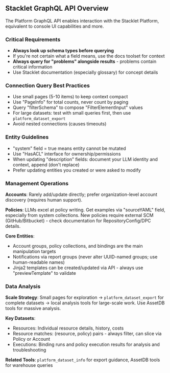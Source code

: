 ## **Stacklet GraphQL API Overview**

The Platform GraphQL API enables interaction with the Stacklet Platform, equivalent to console UI capabilities and more.

### **Critical Requirements**

- **Always look up schema types before querying**
- If you're not certain what a field means, use the docs toolset for context
- **Always query for "problems" alongside results** - problems contain critical information
- Use Stacklet documentation (especially glossary) for concept details

### **Connection Query Best Practices**

- Use small pages (5-10 items) to keep context compact
- Use "PageInfo" for total counts, never count by paging
- Query "filterSchema" to compose "FilterElementInput" values
- For large datasets: test with small queries first, then use `platform_dataset_export`
- Avoid nested connections (causes timeouts)

### **Entity Guidelines**

- "system" field = true means entity cannot be mutated
- Use "HasACL" interface for ownership/permissions
- When updating "description" fields: document your LLM identity and context, append (don't replace)
- Prefer updating entities you created or were asked to modify

### **Management Operations**

**Accounts**: Rarely add/update directly; prefer organization-level account discovery (requires human support).

**Policies**: LLMs excel at policy writing. Get examples via "sourceYAML" field, especially from system collections. New policies require external SCM (GitHub/Bitbucket) - check documentation for RepositoryConfig/DPC details.

**Core Entities**:
- Account groups, policy collections, and bindings are the main manipulation targets
- Notifications via report groups (never alter UUID-named groups; use human-readable names)
- Jinja2 templates can be created/updated via API - always use "previewTemplate" to validate

### **Data Analysis**

**Scale Strategy**: Small pages for exploration → `platform_dataset_export` for complete datasets → local analysis tools for large-scale work. Use AssetDB tools for massive analysis.

**Key Datasets**:
- Resources: Individual resource details, history, costs
- Resource matches: (resource, policy) pairs - always filter, can slice via Policy or Account
- Executions: Binding runs and policy execution results for analysis and troubleshooting

**Related Tools**: `platform_dataset_info` for export guidance, AssetDB tools for warehouse queries

